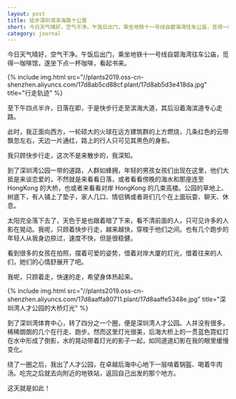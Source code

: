```yaml
---
layout: post
title: 徒步深圳湾滨海路十公里
short: 今日天气晴好，空气干净。午饭后出门，乘坐地铁十一号线自碧海湾往车公庙，觅得一咖啡馆，遂坐下点一杯咖啡，看起书来
category: journal
---
```


今日天气晴好，空气干净。午饭后出门，乘坐地铁十一号线自碧海湾往车公庙，觅得一咖啡馆，遂坐下点一杯咖啡，看起书来。

{% include img.html src="//plants2019.oss-cn-shenzhen.aliyuncs.com/17d8ab5cd88cf.plant/17d8ab5d3e418da.jpg" title="行走轨迹" %}

至下午四点半许，日落在即，于是快步行走至滨海大道，其后沿着海滨道专心走路。

此时，我正面向西方，一轮硕大的火球在远方建筑群的上方燃烧，几条红色的云带飘忽左右，天边一片通红，路上的行人只可见其黑色的身影。

我只顾快步行走，这次不是来散步的，我深知。

到了深圳湾公园一带的道路，人群如蜂拥，年轻的男孩女孩们出现在这里，他们大抵是来谈恋爱的，不然就是来看看日落，或者看看傍晚的海水和那座连至 HongKong 的大桥，也或者来看看对岸 HongKong 的几束高楼。公园的草地上、树底下，有人铺上了垫子，家人几口、情侣俩或者哥们几个在上面玩耍、聊天、休息。

太阳完全落下去了，天色于是也跟着暗了下来，看不清前面的人，只可见许多的人影在晃动。我呢，只顾着快步行走，越来越快，穿梭于他们之间。也有几个跑步的年轻人从我身边掠过，速度不快，但是很稳健。

看到很多的女孩在拍照，摆着可爱的姿势，借着对岸大厦的灯光，借着往来的人们，她们的心情舒展开了吧。

我呢，只顾着走，快速的走，希望身体热起来。

{% include img.html src="//plants2019.oss-cn-shenzhen.aliyuncs.com/17d8aaffa80711.plant/17d8aaffe5348e.jpg" title="深圳湾人才公园的大桥灯光" %}

到了深圳湾体育中心，转了四分之一个圈，便是深圳湾人才公园。人并没有很多，稀稀朗朗的几个在行走、跑步。然而这里灯光很美，后海大桥上的一贯蓝色霓虹灯在水中形成了倒影，水的晃动带着灯光的影子一起，如同道道幻影在我的眼里缓慢变化。

绕了一圈之后，我出了人才公园，在卓越后海中心地下一层啃着锅盔、喝着牛肉汤。吃完之后就去向附近的地铁站，返回自己出发的那个地方。

这天就是如此！